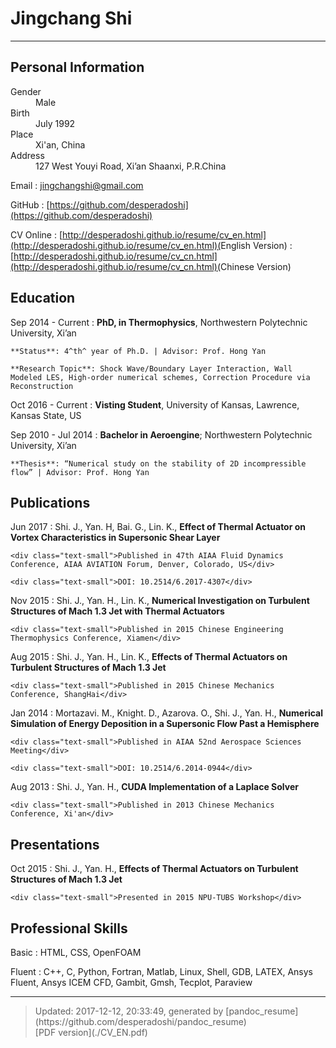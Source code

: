 # Jingchang Shi

----

## <span class="fa fa-info-circle"></span> Personal Information

<div class="column_1_2">
<dt><span class="fa fa-male fa-fw"></span>Gender</dt>
<dd>Male</dd>
</div>
<div class="column_1_2">
<dt><span class="fa fa-child fa-fw"></span>Birth</dt>
<dd>July 1992</dd>
</div>

<div class="column_1_2">
<dt><span class="fa fa-map-marker fa-fw"></span>Place</dt>
<dd>Xi'an, China</dd>
</div> 
<div class="column_1_2">
<dt><span class="fa fa-building fa-fw"></span>Address</dt>
<dd>127 West Youyi Road, Xi’an Shaanxi, P.R.China</dd>
</div>

<span class="fa fa-envelope fa-fw"></span>Email
:   [jingchangshi@gmail.com](mailto:jingchangshi@gmail.com)

<span class="fa fa-github fa-fw"></span>GitHub
:   [https://github.com/desperadoshi](https://github.com/desperadoshi)

<span class="fa fa-cloud fa-fw"></span>CV Online
:   [http://desperadoshi.github.io/resume/cv_en.html](http://desperadoshi.github.io/resume/cv_en.html)(<span class="text-small">English Version</span>)
:   [http://desperadoshi.github.io/resume/cv_cn.html](http://desperadoshi.github.io/resume/cv_cn.html)(<span class="text-small">Chinese Version</span>)

## <span class="fa fa-university fa-fw"></span> Education

Sep 2014 - Current
:   **PhD, in Thermophysics**, Northwestern Polytechnic University, Xi’an

    **Status**: 4^th^ year of Ph.D. | Advisor: Prof. Hong Yan

    **Research Topic**: Shock Wave/Boundary Layer Interaction, Wall Modeled LES, High-order numerical schemes, Correction Procedure via Reconstruction

Oct 2016 - Current
:   **Visting Student**, University of Kansas, Lawrence, Kansas State, US

Sep 2010 - Jul 2014
:   **Bachelor in Aeroengine**; Northwestern Polytechnic University, Xi’an

    **Thesis**: “Numerical study on the stability of 2D incompressible flow” | Advisor: Prof. Hong Yan

## <span class="fa fa-pencil fa-fw"></span> Publications

Jun 2017
:   Shi. J., Yan. H, Bai. G., Lin. K., **Effect of Thermal Actuator on Vortex Characteristics in Supersonic Shear Layer**

    <div class="text-small">Published in 47th AIAA Fluid Dynamics Conference, AIAA AVIATION Forum, Denver, Colorado, US</div>

    <div class="text-small">DOI: 10.2514/6.2017-4307</div>

Nov 2015
:   Shi. J., Yan. H., Lin. K., **Numerical Investigation on Turbulent Structures of Mach 1.3 Jet with Thermal Actuators**

    <div class="text-small">Published in 2015 Chinese Engineering Thermophysics Conference, Xiamen</div>

Aug 2015
:   Shi. J., Yan. H., Lin. K., **Effects of Thermal Actuators on Turbulent Structures of Mach 1.3 Jet**

    <div class="text-small">Published in 2015 Chinese Mechanics Conference, ShangHai</div>

Jan 2014
:   Mortazavi. M., Knight. D., Azarova. O., Shi. J., Yan. H., **Numerical Simulation of Energy Deposition in a Supersonic Flow Past a Hemisphere**

    <div class="text-small">Published in AIAA 52nd Aerospace Sciences Meeting</div>

    <div class="text-small">DOI: 10.2514/6.2014-0944</div>

Aug 2013
:   Shi. J., Yan. H., **CUDA Implementation of a Laplace Solver**

    <div class="text-small">Published in 2013 Chinese Mechanics Conference, Xi'an</div>

## <span class="fa fa-microphone fa-fw"></span> Presentations

Oct 2015
:   Shi. J., Yan. H., **Effects of Thermal Actuators on Turbulent Structures of Mach 1.3 Jet**

    <div class="text-small">Presented in 2015 NPU-TUBS Workshop</div>

## <span class="fa fa-star fa-fw"></span> Professional Skills

Basic
:   HTML, CSS, OpenFOAM

Fluent
:   C++, C, Python, Fortran, Matlab, Linux, Shell, GDB, LATEX, Ansys Fluent, Ansys ICEM CFD, Gambit, Gmsh, Tecplot, Paraview

----

> <div class='text-small'>Updated: 2017-12-12, 20:33:49, generated by [pandoc_resume](https://github.com/desperadoshi/pandoc_resume)</div>
> <div class='text-small'><span class="fa fa-download"></span>[PDF version](./CV_EN.pdf)</div>
